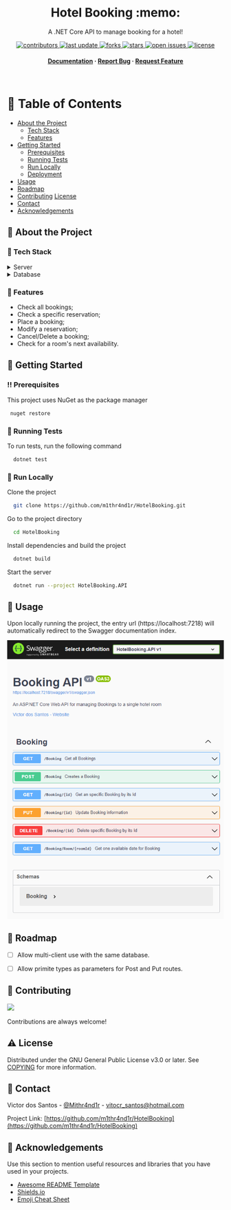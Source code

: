 <div align="center">
  
  <h1>Hotel Booking :memo:</h1>
  
  <p>
    A .NET Core API to manage booking for a hotel!
  </p>
  
  
<!-- Badges -->
<p>
  <a href="https://github.com/m1thr4nd1r/HotelBooking/graphs/contributors">
    <img src="https://img.shields.io/github/contributors/m1thr4nd1r/HotelBooking" alt="contributors" />
  </a>
  <a href="">
    <img src="https://img.shields.io/github/last-commit/m1thr4nd1r/HotelBooking" alt="last update" />
  </a>
  <a href="https://github.com/m1thr4nd1r/HotelBooking/network/members">
    <img src="https://img.shields.io/github/forks/m1thr4nd1r/HotelBooking" alt="forks" />
  </a>
  <a href="https://github.com/m1thr4nd1r/HotelBooking/stargazers">
    <img src="https://img.shields.io/github/stars/m1thr4nd1r/HotelBooking" alt="stars" />
  </a>
  <a href="https://github.com/m1thr4nd1r/HotelBooking/issues/">
    <img src="https://img.shields.io/github/issues/m1thr4nd1r/HotelBooking" alt="open issues" />
  </a>
  <a href="https://github.com/m1thr4nd1r/HotelBooking/blob/master/COPYING">
    <img src="https://img.shields.io/github/license/m1thr4nd1r/HotelBooking.svg" alt="license" />
  </a>
</p>
   
<h4>
    <a href="https://github.com/m1thr4nd1r/HotelBooking">Documentation</a>
  <span> · </span>
    <a href="https://github.com/m1thr4nd1r/HotelBooking/issues/">Report Bug</a>
  <span> · </span>
    <a href="https://github.com/m1thr4nd1r/HotelBooking/issues/">Request Feature</a>
  </h4>
</div>

<br />

<!-- Table of Contents -->
# :notebook_with_decorative_cover: Table of Contents

- [About the Project](#star2-about-the-project)
  * [Tech Stack](#space_invader-tech-stack)
  * [Features](#dart-features)
- [Getting Started](#toolbox-getting-started)
  * [Prerequisites](#bangbang-prerequisites)
  * [Running Tests](#test_tube-running-tests)
  * [Run Locally](#running-run-locally)
  * [Deployment](#triangular_flag_on_post-deployment)
- [Usage](#eyes-usage)
- [Roadmap](#compass-roadmap)
- [Contributing](#wave-contributing)
  [License](#warning-license)
- [Contact](#handshake-contact)
- [Acknowledgements](#gem-acknowledgements)

  

<!-- About the Project -->
## :star2: About the Project

<!-- TechStack -->
### :space_invader: Tech Stack

<details>
  <summary>Server</summary>
  <ul>
    <li><a href="https://docs.microsoft.com/en-us/dotnet/core/">.Net Core</a></li>
    <li><a href="https://go.microsoft.com/fwlink/?LinkId=518016">ASP.Net Core 6.0</a></li>
    <li><a href="https://swagger.io/">Swagger</a></li>
    <li><a href="https://fluentassertions.com/">Fluent Assertions</a></li>
    <li><a href="https://fluentvalidation.net/">Fluent Validation</a></li>
    <li><a href="https://github.com/moq/moq4">Moq</a></li>
    <li><a href="https://xunit.net/">xUnit</a></li>    
  </ul>
</details>

<details>
<summary>Database</summary>
  <ul>
    <li><a href="https://www.nuget.org/packages/Microsoft.EntityFrameworkCore.InMemory/">EFCore InMemory Database</a></li>
  </ul>
</details>

<!-- Features -->
### :dart: Features

- Check all bookings;
- Check a specific reservation;
- Place a booking;
- Modify a reservation;
- Cancel/Delete a booking;
- Check for a room's next availability.

<!-- Getting Started -->
## 	:toolbox: Getting Started

<!-- Prerequisites -->
### :bangbang: Prerequisites

This project uses NuGet as the package manager

```bash
 nuget restore
```
   
<!-- Running Tests -->
### :test_tube: Running Tests

To run tests, run the following command

```bash
  dotnet test
```

<!-- Run Locally -->
### :running: Run Locally

Clone the project

```bash
  git clone https://github.com/m1thr4nd1r/HotelBooking.git
```

Go to the project directory

```bash
  cd HotelBooking
```

Install dependencies and build the project

```bash
  dotnet build
```

Start the server

```bash
  dotnet run --project HotelBooking.API
```

<!-- Usage -->
## :eyes: Usage

Upon locally running the project, the entry url (https://localhost:7218) will automatically redirect to the Swagger documentation index.

<div align="center"> 
  <img src="images/screenshot.png" alt="screenshot" />
</div>

<!-- Roadmap -->
## :compass: Roadmap

* [ ] Allow multi-client use with the same database.
* [ ] Allow primite types as parameters for Post and Put routes.



<!-- Contributing -->
## :wave: Contributing

<a href="https://github.com/m1thr4nd1r/HotelBooking/graphs/contributors">
  <img src="https://contrib.rocks/image?repo=m1thr4nd1r/HotelBooking" />
</a>


Contributions are always welcome!

<!-- License -->
## :warning: License

Distributed under the GNU General Public License v3.0 or later. 
See [COPYING](https://github.com/m1thr4nd1r/HotelBooking/blob/main/COPYING) for more information.


<!-- Contact -->
## :handshake: Contact

Victor dos Santos - [@Mithr4nd1r](https://twitter.com/Mithr4nd1r) - vitocr_santos@hotmail.com

Project Link: [https://github.com/m1thr4nd1r/HotelBooking](https://github.com/m1thr4nd1r/HotelBooking)


<!-- Acknowledgments -->
## :gem: Acknowledgements

Use this section to mention useful resources and libraries that you have used in your projects.

 - [Awesome README Template](https://github.com/Louis3797/awesome-readme-template)
 - [Shields.io](https://shields.io/)
 - [Emoji Cheat Sheet](https://github.com/ikatyang/emoji-cheat-sheet/blob/master/README.md#travel--places)
